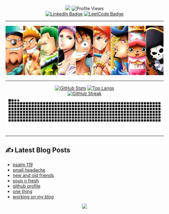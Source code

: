 <div id="header" align="center">
  <img src="https://capsule-render.vercel.app/api?text=Hi,%20I'm%20Stephen&animation=fadeIn&type=waving&color=gradient&customColorList=6&height=150&fontSize=50&fontAlignY=30&stroke=FFFFFF&strokeWidth=1&fontColor=222288"/>
  <img src="https://komarev.com/ghpvc/?username=chspur&style=for-the-badge&color=222288" alt="Profile Views"/>
  <br>
  <a href="https://www.linkedin.com/in/stw51924"><img src="https://img.shields.io/badge/linkedin-%230077B5.svg?style=for-the-badge&logo=linkedin&logoColor=white" alt="LinkedIn Badge"/></a>
  <a href="https://leetcode.com/u/chspur/"><img src="https://img.shields.io/badge/LeetCode-000000?style=for-the-badge&logo=LeetCode&logoColor=#d16c06" alt="LeetCode Badge"/></a>
</div>

<div align="center">
  <hr>
  <img src="strawhats.webp"/>
  <hr>
  <a href="https://github.com/anuraghazra/github-readme-stats"><img src="https://github-readme-stats-chspurs-projects.vercel.app/api?username=chspur&show_icons=true&theme=tokyonight" alt="GitHub Stats"/></a>
  <a href="https://github.com/anuraghazra/github-readme-stats"><img src="https://github-readme-stats-chspurs-projects.vercel.app/api/top-langs/?username=chspur&layout=compact&theme=tokyonight" alt="Top Langs"/></a>
  <br>
  <a href="https://git.io/streak-stats"><img src="https://github-readme-streak-stats-chspurs-projects.vercel.app?user=chspur&theme=tokyonight" alt="GitHub Streak"/></a>
  <picture>
    <source media="(prefers-color-scheme: dark)" srcset="https://github.com/chspur/chspur/blob/output/github-contribution-grid-snake-dark.svg?palette=github-dark" />
    <source media="(prefers-color-scheme: light)" srcset="https://github.com/chspur/chspur/blob/output/github-contribution-grid-snake.svg" />
    <img alt="github-snake" src="https://github.com/chspur/chspur/blob/output/github-contribution-grid-snake.svg" />
  </picture>
  <hr>
</div>

## :writing_hand: Latest Blog Posts
<!-- BLOG-POST-LIST:START -->
- [psalm 119](https://blog.swang.cloud/2024/12/24/psalm-119/)
- [small headache](https://blog.swang.cloud/2024/12/23/small-headache/)
- [new and old friends](https://blog.swang.cloud/2024/12/22/new-and-old-friends/)
- [soup n fresh](https://blog.swang.cloud/2024/12/21/soup-n-fresh/)
- [github profile](https://blog.swang.cloud/2024/12/20/github-profile/)
- [one thing](https://blog.swang.cloud/2024/12/19/one-thing/)
- [working on my blog](https://blog.swang.cloud/2024/12/18/working-on-my-blog/)
<!-- BLOG-POST-LIST:END -->

<div id="footer" align="center">
  <img src="https://capsule-render.vercel.app/api?&type=waving&color=gradient&customColorList=6&height=100&section=footer"/>
</div>
